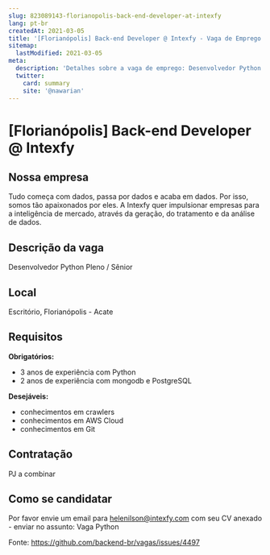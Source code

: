 ```yaml
---
slug: 823089143-florianopolis-back-end-developer-at-intexfy
lang: pt-br
createdAt: 2021-03-05
title: '[Florianópolis] Back-end Developer @ Intexfy - Vaga de Emprego'
sitemap:
  lastModified: 2021-03-05
meta:
  description: 'Detalhes sobre a vaga de emprego: Desenvolvedor Python Pleno / Sênior'
  twitter:
    card: summary
    site: '@nawarian'
---
```


# [Florianópolis] Back-end Developer @ Intexfy

## Nossa empresa

Tudo começa com dados, passa por dados e acaba em dados. Por isso, somos tão apaixonados por eles. A Intexfy quer impulsionar empresas para a inteligência de mercado, através da geração, do tratamento e da análise de dados.

## Descrição da vaga

Desenvolvedor Python Pleno / Sênior

## Local

Escritório, Florianópolis - Acate

## Requisitos

**Obrigatórios:**
- 3 anos de experiência com Python
- 2 anos de experiência com mongodb e PostgreSQL

**Desejáveis:**
- conhecimentos em crawlers
- conhecimentos em AWS Cloud
- conhecimentos em Git

## Contratação

PJ a combinar

## Como se candidatar

Por favor envie um email para helenilson@intexfy.com com seu CV anexado - enviar no assunto: Vaga Python


Fonte: https://github.com/backend-br/vagas/issues/4497
